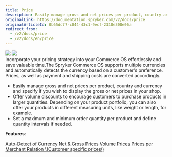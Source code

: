 ```yaml
---
title: Price
description: Easily manage gross and net prices per product, country and currency and specify if you wish to display the gross or net prices in your shop.
originalLink: https://documentation.spryker.com/v2/docs/price
originalArticleId: 0b65dc77-c044-43c1-9ecf-2318e308e06a
redirect_from:
  - /v2/docs/price
  - /v2/docs/en/price
---
```


<div class='feature-text'>
    <div class='feature-images'>
    <img class="light-mode" src="https://spryker.s3.eu-central-1.amazonaws.com/docs/Document+360/Capabilities+icons/light/price.svg"/>
    <img class="dark-mode" src="https://spryker.s3.eu-central-1.amazonaws.com/docs/Document+360/Capabilities+icons/dark/price.svg"/>
    </div>
    <div class="feature-text-wrap">
Incorporate your pricing strategy into your Commerce OS effortlessly and save valuable time.The Spryker Commerce OS supports multiple currencies and automatically detects the currency based on a customer's preference. Prices, as well as payment and shipping costs are converted accordingly.

- Easily manage gross and net prices per product, country and currency and specify if you wish to display the gross or net prices in your shop.
- Offer volume discounts to encourage customers to purchase products in larger quantities. Depending on your product portfolio, you can also offer your products in different measuring units, like weight or length, for example.
- Set a maximum and minimum order quantity per product and define quantity intervals if needed.
</div>
</div>

**Features**:
<div>
<a class="feature-link" href="https://documentation.spryker.com/v2/docs/auto-detect-currency">Auto-Detect of Currency</a>
<a class="feature-link" href="https://documentation.spryker.com/v2/docs/net-gross-price">Net & Gross Prices</a>
<a class="feature-link" href="https://documentation.spryker.com/v2/docs/volume-prices">Volume Prices</a>
    <a class="feature-link" href="https://documentation.spryker.com/v2/docs/price-per-merchant-relation">Prices per Merchant Relation \(Customer specific prices\)</a> 
</div>
